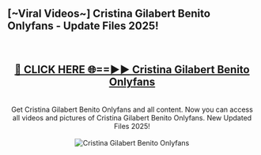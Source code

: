 <h2>[~Viral Videos~] Cristina Gilabert Benito Onlyfans - Update Files 2025!</h2>
<br>
<div align="center">
<h2><a href="https://betterlinks.top/A2PfLJ" rel="nofollow">🔴 CLICK HERE 🌐==►► Cristina Gilabert Benito Onlyfans</a></h2>
<br>
Get Cristina Gilabert Benito Onlyfans and all content. Now you can access all videos and pictures of Cristina Gilabert Benito Onlyfans. New Updated Files 2025!
<br>
<br>
<a href="https://betterlinks.top/A2PfLJ" rel="nofollow" data-target="animated-image.originalLink"><img src="https://i.ibb.co.com/WyWwxjT/player-gif2.gif" alt="Cristina Gilabert Benito Onlyfans" style="max-width: 100%; display: inline-block;" data-target="animated-image.originalImage"></a>
</div>
<br>
